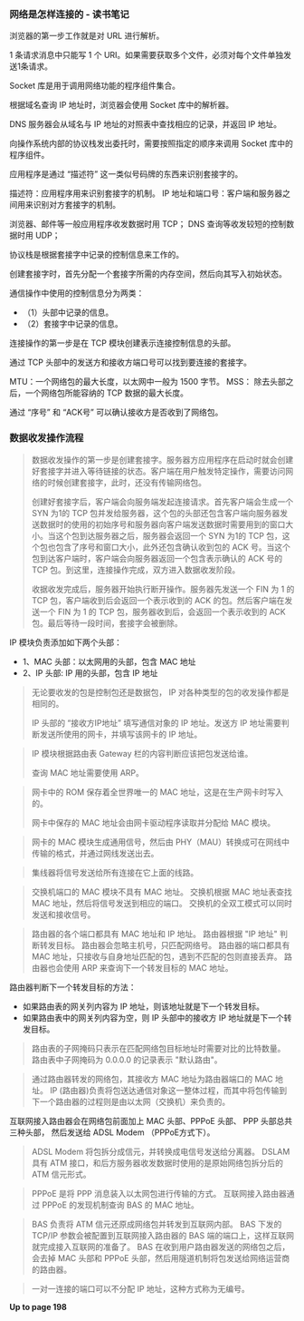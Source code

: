 ### 网络是怎样连接的 - 读书笔记

浏览器的第一步工作就是对 URL 进行解析。

1 条请求消息中只能写 1 个 URI。如果需要获取多个文件，必须对每个文件单独发送1条请求。

Socket 库是用于调用网络功能的程序组件集合。

根据域名查询 IP 地址时，浏览器会使用 Socket 库中的解析器。

DNS 服务器会从域名与 IP 地址的对照表中查找相应的记录，并返回 IP 地址。

向操作系统内部的协议栈发出委托时，需要按照指定的顺序来调用 Socket 库中的程序组件。

应用程序是通过 “描述符” 这一类似号码牌的东西来识别套接字的。

描述符：应用程序用来识别套接字的机制。
IP 地址和端口号：客户端和服务器之间用来识别对方套接字的机制。

浏览器、邮件等一般应用程序收发数据时用 TCP；
DNS 查询等收发较短的控制数据时用 UDP；

协议栈是根据套接字中记录的控制信息来工作的。

创建套接字时，首先分配一个套接字所需的内存空间，然后向其写入初始状态。

通信操作中使用的控制信息分为两类：

- （1）头部中记录的信息。
- （2）套接字中记录的信息。

连接操作的第一步是在 TCP 模块创建表示连接控制信息的头部。

通过 TCP 头部中的发送方和接收方端口号可以找到要连接的套接字。

MTU：一个网络包的最大长度，以太网中一般为 1500 字节。
MSS： 除去头部之后，一个网络包所能容纳的 TCP 数据的最大长度。

通过 “序号” 和 “ACK号” 可以确认接收方是否收到了网络包。

### 数据收发操作流程

> 数据收发操作的第一步是创建套接字。服务器方应用程序在启动时就会创建好套接字并进入等待链接的状态。客户端在用户触发特定操作，需要访问网络的时候创建套接字，此时，还没有传输网络包。
>
> 创建好套接字后，客户端会向服务端发起连接请求。首先客户端会生成一个 SYN 为1的 TCP 包并发给服务器，这个包的头部还包含客户端向服务器发送数据时的使用的初始序号和服务器向客户端发送数据时需要用到的窗口大小。当这个包到达服务器之后，服务器会返回一个 SYN 为1的 TCP 包，这个包也包含了序号和窗口大小，此外还包含确认收到包的 ACK 号。当这个包到达客户端时，客户端会向服务器返回一个包含表示确认的 ACK 号的 TCP 包。到这里，连接操作完成，双方进入数据收发阶段。
> 
> 收据收发完成后，服务器开始执行断开操作。服务器先发送一个 FIN 为 1 的 TCP 包，客户端收到后会返回一个表示收到的 ACK 的包。然后客户端在发送一个 FIN 为 1 的 TCP 包，服务器收到后，会返回一个表示收到的 ACK 包。最后等待一段时间，套接字会被删除。


IP 模块负责添加如下两个头部：
- 1、MAC 头部：以太网用的头部，包含 MAC 地址
- 2、IP 头部: IP 用的头部，包含 IP 地址

> 无论要收发的包是控制包还是数据包， IP 对各种类型的包的收发操作都是相同的。
> 
> IP 头部的 “接收方IP地址” 填写通信对象的 IP 地址。发送方 IP 地址需要判断发送所使用的网卡，并填写该网卡的 IP 地址。



> IP 模块根据路由表 Gateway 栏的内容判断应该把包发送给谁。
> 
> 查询 MAC 地址需要使用 ARP。


> 网卡中的 ROM 保存着全世界唯一的 MAC 地址，这是在生产网卡时写入的。
> 
> 网卡中保存的 MAC 地址会由网卡驱动程序读取并分配给 MAC 模块。


> 网卡的 MAC 模块生成通用信号，然后由 PHY（MAU）转换成可在网线中传输的格式，并通过网线发送出去。


> 集线器将信号发送给所有连接在它上面的线路。

> 交换机端口的 MAC 模块不具有 MAC 地址。
> 交换机根据 MAC 地址表查找 MAC 地址，然后将信号发送到相应的端口。
> 交换机的全双工模式可以同时发送和接收信号。


> 路由器的各个端口都具有 MAC 地址和 IP 地址。
> 路由器根据 "IP 地址" 判断转发目标。
> 路由器会忽略主机号，只匹配网络号。
> 路由器的端口都具有 MAC 地址，只接收与自身地址匹配的包，遇到不匹配的包则直接丢弃。
> 路由器也会使用 ARP 来查询下一个转发目标的 MAC 地址。


路由器判断下一个转发目标的方法：

- 如果路由表的网关列内容为 IP 地址，则该地址就是下一个转发目标。
- 如果路由表中的网关列内容为空，则 IP 头部中的接收方 IP 地址就是下一个转发目标。

> 路由表的子网掩码只表示在匹配网络包目标地址时需要对比的比特数量。
> 路由表中子网掩码为 0.0.0.0 的记录表示 "默认路由"。 

> 通过路由器转发的网络包，其接收方 MAC 地址为路由器端口的 MAC 地址。
> IP (路由器)负责将包送达通信对象这一整体过程，而其中将包传输到下一个路由器的过程则是由以太网（交换机）来负责的。


互联网接入路由器会在网络包前面加上 MAC 头部、PPPoE 头部、 PPP 头部总共三种头部， 然后发送给 ADSL Modem （PPPoE方式下）。

> ADSL Modem 将包拆分成信元，并转换成电信号发送给分离器。
> DSLAM 具有 ATM 接口，和后方服务器收发数据时使用的是原始网络包拆分后的 ATM 信元形式。

> PPPoE 是将 PPP 消息装入以太网包进行传输的方式。
> 互联网接入路由器通过 PPPoE 的发现机制查询 BAS 的 MAC 地址。


> BAS 负责将 ATM 信元还原成网络包并转发到互联网内部。
> BAS 下发的 TCP/IP 参数会被配置到互联网接入路由器的 BAS 端的端口上，这样互联网就完成接入互联网的准备了。
> BAS 在收到用户路由器发送的网络包之后，会去掉 MAC 头部和 PPPoE 头部，然后用隧道机制将包发送给网络运营商的路由器。


> 一对一连接的端口可以不分配 IP 地址，这种方式称为无编号。



**Up to page 198**